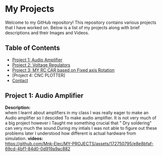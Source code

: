 # My Projects
Welcome to my GitHub repository! This repository contains various projects that I have worked on. Below is a list of my projects along with brief descriptions and their Images and Videos.

## Table of Contents
- [Project 1: Audio Amplifier](#project-1-project-name)
- [Project 2: Voltage Regulators](#project-2-project-name)
- [Project 3: MY RC CAR based on Fixed axis Rotation](#project-3-project-name)
- [Project 4: CNC PLOTTER]
- [Contact](#contact)

## Project 1: Audio Amplifier

**Description:**  
whem I learnt about amplifiers in my class I was really eager to make an Audio amplifier so I descided To make audio amplifier.
It is not very much of a big project however i Taught me something crucial that " Dry soldering" can very much the sound.During my intials I was not able to figure out these problems later I understood how different is actual hardware from simulation.
**videos:**  
https://github.com/Mnk-Elec/MY-PROJECTS/assets/172750795/e8e8bfaf-69cd-4bf1-84d0-0d919a9ac882
